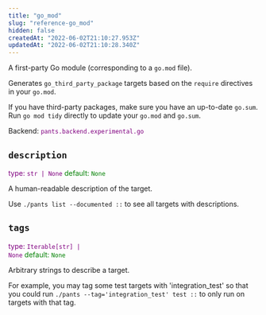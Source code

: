 ```yaml
---
title: "go_mod"
slug: "reference-go_mod"
hidden: false
createdAt: "2022-06-02T21:10:27.953Z"
updatedAt: "2022-06-02T21:10:28.340Z"
---
```

A first-party Go module (corresponding to a `go.mod` file).

Generates `go_third_party_package` targets based on the `require` directives in your `go.mod`.

If you have third-party packages, make sure you have an up-to-date `go.sum`. Run `go mod tidy` directly to update your `go.mod` and `go.sum`.

Backend: <span style="color: purple"><code>pants.backend.experimental.go</code></span>

## <code>description</code>

<span style="color: purple">type: <code>str | None</code></span>
<span style="color: green">default: <code>None</code></span>

A human-readable description of the target.

Use `./pants list --documented ::` to see all targets with descriptions.

## <code>tags</code>

<span style="color: purple">type: <code>Iterable[str] | None</code></span>
<span style="color: green">default: <code>None</code></span>

Arbitrary strings to describe a target.

For example, you may tag some test targets with 'integration_test' so that you could run `./pants --tag='integration_test' test ::` to only run on targets with that tag.